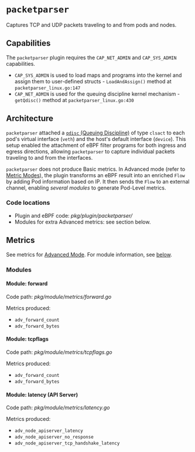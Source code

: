 # `packetparser`

Captures TCP and UDP packets traveling to and from pods and nodes.

## Capabilities

The `packetparser` plugin requires the `CAP_NET_ADMIN` and `CAP_SYS_ADMIN` capabilities.

- `CAP_SYS_ADMIN` is used to load maps and programs into the kernel and assign them to user-defined structs - `LoadAndAssign()` method at `packetparser_linux.go:147`
- `CAP_NET_ADMIN` is used for the queuing discipline kernel mechanism - `getQdisc()` method at `packetparser_linux.go:430`

## Architecture

`packetparser` attached a [`qdisc` (Queuing Discipline)](https://www.man7.org/linux/man-pages/man8/tc.8.html) of type `clsact` to each pod's virtual interface (`veth`) and the host's default interface (`device`). This setup enabled the attachment of eBPF filter programs for both ingress and egress directions, allowing `packetparser` to capture individual packets traveling to and from the interfaces.

`packetparser` does not produce Basic metrics. In Advanced mode (refer to [Metric Modes](../../modes/modes.md)), the plugin transforms an eBPF result into an enriched `Flow` by adding Pod information based on IP. It then sends the `Flow` to an external channel, enabling *several modules* to generate Pod-Level metrics.

### Code locations

- Plugin and eBPF code: *pkg/plugin/packetparser/*
- Modules for extra Advanced metrics: see section below.

## Metrics

See metrics for [Advanced Mode](../../modes/advanced.md#plugin-packetparser-linux). For module information, see [below](#modules).

### Modules

#### Module: forward

Code path: *pkg/module/metrics/forward.go*

Metrics produced:

- `adv_forward_count`
- `adv_forward_bytes`

#### Module: tcpflags

Code path: *pkg/module/metrics/tcpflags.go*

Metrics produced:

- `adv_forward_count`
- `adv_forward_bytes`

#### Module: latency (API Server)

Code path: *pkg/module/metrics/latency.go*

Metrics produced:

- `adv_node_apiserver_latency`
- `adv_node_apiserver_no_response`
- `adv_node_apiserver_tcp_handshake_latency`
